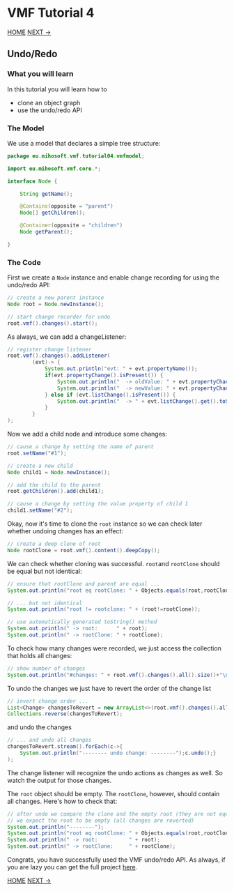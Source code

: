 # VMF Tutorial 4

[HOME](https://github.com/miho/VMF-Tutorials/blob/master/README.md) [NEXT ->](https://github.com/miho/VMF-Tutorials/blob/master/VMF-Tutorial-05/README.md)

## Undo/Redo

### What you will learn

In this tutorial you will learn how to

- clone an object graph
- use the undo/redo API

### The Model

We use a model that declares a simple tree structure:

```java
package eu.mihosoft.vmf.tutorial04.vmfmodel;

import eu.mihosoft.vmf.core.*;

interface Node {

    String getName();

    @Contains(opposite = "parent")
    Node[] getChildren();

    @Container(opposite = "children")
    Node getParent();

}
```

### The Code

First we create a `Node` instance and enable change recording for using the undo/redo API:

```java
// create a new parent instance
Node root = Node.newInstance();

// start change recorder for undo
root.vmf().changes().start();
```

As always, we can add a changeListener:

```java
// register change listener
root.vmf().changes().addListener(
        (evt)-> {
            System.out.println("evt: " + evt.propertyName());
            if(evt.propertyChange().isPresent()) {
                System.out.println("  -> oldValue: " + evt.propertyChange().get().oldValue());
                System.out.println("  -> newValue: " + evt.propertyChange().get().newValue());
            } else if (evt.listChange().isPresent()) {
                System.out.println("  -> " + evt.listChange().get().toStringWithDetails());
            }
        }
);
```

Now we add a child node and introduce some changes:

```java
// cause a change by setting the name of parent
root.setName("#1");

// create a new child
Node child1 = Node.newInstance();

// add the child to the parent
root.getChildren().add(child1);

// cause a change by setting the value property of child 1
child1.setName("#2");
```

Okay, now it's time to clone the `root` instance so we can check later whether undoing changes has an effect:

```java
// create a deep clone of root
Node rootClone = root.vmf().content().deepCopy();
```

We can check whether cloning was successful. `root`and `rootClone` should be equal but not identical:

```java
// ensure that rootClone and parent are equal ...
System.out.println("root eq rootClone: " + Objects.equals(root,rootClone));

// ... but not identical
System.out.println("root != rootclone: " + (root!=rootClone));

// use automatically generated toString() method
System.out.println(" -> root:      " + root);
System.out.println(" -> rootClone: " + rootClone);
```

To check how many changes were recorded, we just access the collection that holds all changes:

```java
// show number of changes
System.out.println("#changes: " + root.vmf().changes().all().size()+"\n");
```

To undo the changes we just have to revert the order of the change list

```java
// invert change order ...
List<Change> changesToRevert = new ArrayList<>(root.vmf().changes().all());
Collections.reverse(changesToRevert);
```
and undo the changes

```java
// ... and undo all changes
changesToRevert.stream().forEach(c->{
    System.out.println("-------- undo change: --------");c.undo();}
);
```
The change listener will recognize the undo actions as changes as well. So watch the output for those changes.

The `root` object should be empty. The `rootClone`, however, should contain all changes. Here's how to check that: 

```java
// after undo we compare the clone and the empty root (they are not equal)
// we expect the root to be empty (all changes are reverted)
System.out.println("--------");
System.out.println("root eq rootClone: " + Objects.equals(root,rootClone));
System.out.println(" -> root:          " + root);
System.out.println(" -> rootClone:     " + rootClone);
```

Congrats, you have successfully used the VMF undo/redo API. As always, if you are lazy you can get the full project [here](https://github.com/miho/VMF-Tutorials/tree/master/VMF-Tutorial-04).

[HOME](https://github.com/miho/VMF-Tutorials/blob/master/README.md) [NEXT ->](https://github.com/miho/VMF-Tutorials/blob/master/VMF-Tutorial-05/README.md)




